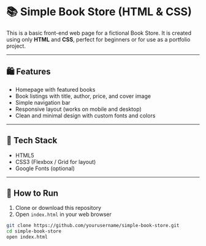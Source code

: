# 📚 Simple Book Store (HTML & CSS)

This is a basic front-end web page for a fictional Book Store. It is created using only **HTML** and **CSS**, perfect for beginners or for use as a portfolio project.

---

## 🛍️ Features

- Homepage with featured books  
- Book listings with title, author, price, and cover image  
- Simple navigation bar  
- Responsive layout (works on mobile and desktop)  
- Clean and minimal design with custom fonts and colors

---

## 🧰 Tech Stack

- HTML5  
- CSS3 (Flexbox / Grid for layout)  
- Google Fonts (optional)

---

## 🚀 How to Run

1. Clone or download this repository  
2. Open `index.html` in your web browser

```bash
git clone https://github.com/yourusername/simple-book-store.git
cd simple-book-store
open index.html
